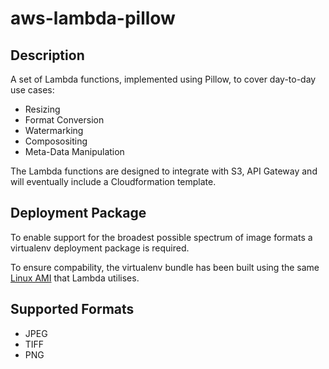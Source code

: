 # aws-lambda-pillow

## Description

A set of Lambda functions, implemented using Pillow, to cover day-to-day use cases:

* Resizing
* Format Conversion
* Watermarking
* Composositing
* Meta-Data Manipulation

The Lambda functions are designed to integrate with S3, API Gateway and will eventually include a Cloudformation template.

## Deployment Package

To enable support for the broadest possible spectrum of image formats a virtualenv deployment package is required.

To ensure compability, the virtualenv bundle has been built using the same [Linux AMI](http://docs.aws.amazon.com/lambda/latest/dg/current-supported-versions.html) that Lambda utilises.

## Supported Formats

* JPEG
* TIFF
* PNG


